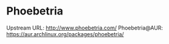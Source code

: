 Phoebetria
===

Upstream URL: http://www.phoebetria.com/
Phoebetria@AUR: https://aur.archlinux.org/packages/phoebetria/

